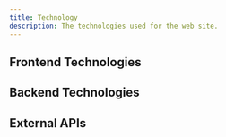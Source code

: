 ```yaml
---
title: Technology
description: The technologies used for the web site. 
---
```

## Frontend Technologies

## Backend Technologies

## External APIs
